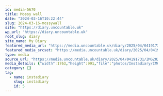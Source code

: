 ```yaml
---
id: media-5670
title: Mossy wall
date: "2024-03-16T10:22:44"
slug: 2024-03-16-mossywall
site: "https://diary.uncountable.uk"
wp_url: "https://diary.uncountable.uk"
root_slug: diary
site_name: My Diary
featured_media_url: "https://media.uncountable.uk/diary/2025/04/04191731/IMG20240316102244.webp"
featured_media_srcset: "https://media.uncountable.uk/diary/2025/04/04191731/IMG20240316102244-300x169.webp 300w, https://media.uncountable.uk/diary/2025/04/04191731/IMG20240316102244-1024x576.webp 1024w, https://media.uncountable.uk/diary/2025/04/04191731/IMG20240316102244-150x150.webp 150w, https://media.uncountable.uk/diary/2025/04/04191731/IMG20240316102244-640x360.webp 640w, https://media.uncountable.uk/diary/2025/04/04191731/IMG20240316102244.webp 1763w"
type: media
source_url: "https://media.uncountable.uk/diary/2025/04/04191731/IMG20240316102244.webp"
media_details: {"width":1763,"height":991,"file":"photos/Instadiary/IMG20240316102244.webp","filesize":163630,"sizes":{"medium":{"file":"IMG20240316102244-300x169.webp","width":300,"height":169,"filesize":23818,"mime_type":"image/webp","source_url":"https://media.uncountable.uk/diary/2025/04/04191731/IMG20240316102244-300x169.webp"},"large":{"file":"IMG20240316102244-1024x576.webp","width":1024,"height":576,"filesize":209288,"mime_type":"image/webp","source_url":"https://media.uncountable.uk/diary/2025/04/04191731/IMG20240316102244-1024x576.webp"},"thumbnail":{"file":"IMG20240316102244-150x150.webp","width":150,"height":150,"filesize":11098,"mime_type":"image/webp","source_url":"https://media.uncountable.uk/diary/2025/04/04191731/IMG20240316102244-150x150.webp"},"mobwidth":{"file":"IMG20240316102244-640x360.webp","width":640,"height":360,"filesize":98176,"mime_type":"image/webp","source_url":"https://media.uncountable.uk/diary/2025/04/04191731/IMG20240316102244-640x360.webp"},"full":{"file":"IMG20240316102244.webp","width":1763,"height":991,"mime_type":"image/webp","source_url":"https://media.uncountable.uk/diary/2025/04/04191731/IMG20240316102244.webp"}},"image_meta":{"aperture":"0","credit":"","camera":"","caption":"","created_timestamp":"0","copyright":"","focal_length":"0","iso":"0","shutter_speed":"0","title":"","orientation":"0","keywords":[]}}
category: []
tag:
  - name: instadiary
    slug: instadiary
    id: 5
---
```


